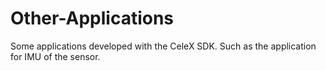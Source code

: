 # Other-Applications
Some applications developed with the CeleX SDK. Such as the application for IMU of the sensor.
